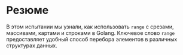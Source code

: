 # Резюме

В этом испытании мы узнали, как использовать `range` с срезами, массивами, картами и строками в Golang. Ключевое слово `range` предоставляет удобный способ перебора элементов в различных структурах данных.

